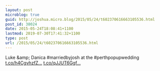 ```yaml
---
layout: post
microblog: true
guid: http://joshua.micro.blog/2015/05/24/t602370616663105536.html
post_id: 38024
date: 2015-05-24T18:08:41+1100
lastmod: 2019-07-30T17:41:32+1100
type: post
url: /2015/05/24/t602370616663105536.html
---
```

Luke &amp;amp; Danica #marriedbyjosh at the #perthpopupwedding [t.co/h4CgvhzfZ...](http://t.co/h4CgvhzfZF) [t.co/qJJUT6Ggf...](http://t.co/qJJUT6GgfH)
